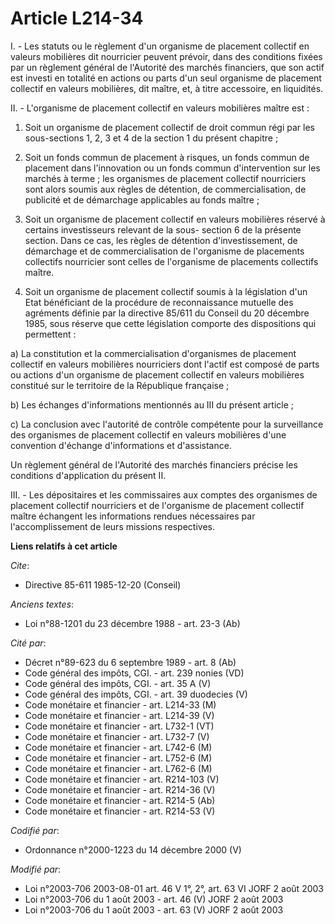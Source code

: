 # Article L214-34

I. - Les statuts ou le règlement d'un organisme de placement collectif en valeurs mobilières dit nourricier peuvent prévoir,
dans des conditions fixées par un règlement général de l'Autorité des marchés financiers, que son actif est investi en
totalité en actions ou parts d'un seul organisme de placement collectif en valeurs mobilières, dit maître, et, à titre
accessoire, en liquidités.

II. - L'organisme de placement collectif en valeurs mobilières maître est :

1. Soit un organisme de placement collectif de droit commun régi par les sous-sections 1, 2, 3 et 4 de la section 1 du
présent chapitre ;

2. Soit un fonds commun de placement à risques, un fonds commun de placement dans l'innovation ou un fonds commun
d'intervention sur les marchés à terme ; les organismes de placement collectif nourriciers sont alors soumis aux règles de
détention, de commercialisation, de publicité et de démarchage applicables au fonds maître ;

3. Soit un organisme de placement collectif en valeurs mobilières réservé à certains investisseurs relevant de la sous-
section 6 de la présente section. Dans ce cas, les règles de détention d'investissement, de démarchage et de
commercialisation de l'organisme de placements collectifs nourricier sont celles de l'organisme de placements collectifs
maître.

4. Soit un organisme de placement collectif soumis à la législation d'un Etat bénéficiant de la procédure de reconnaissance
mutuelle des agréments définie par la directive 85/611 du Conseil du 20 décembre 1985, sous réserve que cette législation
comporte des dispositions qui permettent :

a) La constitution et la commercialisation d'organismes de placement collectif en valeurs mobilières nourriciers dont l'actif
est composé de parts ou actions d'un organisme de placement collectif en valeurs mobilières constitué sur le territoire de la
République française ;

b) Les échanges d'informations mentionnés au III du présent article ;

c) La conclusion avec l'autorité de contrôle compétente pour la surveillance des organismes de placement collectif en valeurs
mobilières d'une convention d'échange d'informations et d'assistance.

Un règlement général de l'Autorité des marchés financiers précise les conditions d'application du présent II.

III. - Les dépositaires et les commissaires aux comptes des organismes de placement collectif nourriciers et de l'organisme
de placement collectif maître échangent les informations rendues nécessaires par l'accomplissement de leurs missions
respectives.

**Liens relatifs à cet article**

_Cite_:

  - Directive 85-611 1985-12-20 (Conseil)

_Anciens textes_:

  - Loi n°88-1201 du 23 décembre 1988 - art. 23-3 (Ab)

_Cité par_:

  - Décret n°89-623 du 6 septembre 1989 - art. 8 (Ab)
  - Code général des impôts, CGI. - art. 239 nonies (VD)
  - Code général des impôts, CGI. - art. 35 A (V)
  - Code général des impôts, CGI. - art. 39 duodecies (V)
  - Code monétaire et financier - art. L214-33 (M)
  - Code monétaire et financier - art. L214-39 (V)
  - Code monétaire et financier - art. L732-1 (VT)
  - Code monétaire et financier - art. L732-7 (V)
  - Code monétaire et financier - art. L742-6 (M)
  - Code monétaire et financier - art. L752-6 (M)
  - Code monétaire et financier - art. L762-6 (M)
  - Code monétaire et financier - art. R214-103 (V)
  - Code monétaire et financier - art. R214-36 (V)
  - Code monétaire et financier - art. R214-5 (Ab)
  - Code monétaire et financier - art. R214-53 (V)

_Codifié par_:

  - Ordonnance n°2000-1223 du 14 décembre 2000 (V)

_Modifié par_:

  - Loi n°2003-706 2003-08-01 art. 46 V 1°, 2°, art. 63 VI JORF 2 août 2003
  - Loi n°2003-706 du 1 août 2003 - art. 46 (V) JORF 2 août 2003
  - Loi n°2003-706 du 1 août 2003 - art. 63 (V) JORF 2 août 2003
